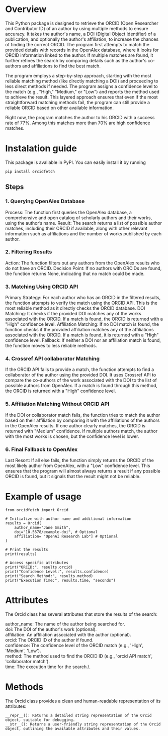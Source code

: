 # Overview

This Python package is designed to retrieve the ORCID (Open Researcher and Contributor ID) of an author by using multiple methods to ensure accuracy. It takes the author's name, a DOI (Digital Object Identifier) of a publication, and optionally the author's affiliation, to increase the chances of finding the correct ORCID. The program first attempts to match the provided details with records in the OpenAlex database, where it looks for ORCID information linked to the author. If multiple matches are found, it further refines the search by comparing details such as the author's co-authors and affiliations to find the best match.

The program employs a step-by-step approach, starting with the most reliable matching method (like directly matching a DOI) and proceeding to less direct methods if needed. The program assigns a confidence level to the match (e.g., "High," "Medium," or "Low") and reports the method used to achieve the result. This layered approach ensures that even if the most straightforward matching methods fail, the program can still provide a reliable ORCID based on other available information.

Right now, the program matches the author to his ORCID with a success rate of 77%. Among this matches more than 70%  are high confidence matches.

# Instalation guide

This package is avaliable in PyPI. You can easily install it by running

```
pip install orcidfetch
```

## Steps

###  1. Querying OpenAlex Database

Process: The function first queries the OpenAlex database, a comprehensive and open catalog of scholarly authors and their works, using the author’s name.
Result: The search returns a list of possible author matches, including their ORCID if available, along with other relevant information such as affiliations and the number of works published by each author.

### 2. Filtering Results

Action: The function filters out any authors from the OpenAlex results who do not have an ORCID.
Decision Point: If no authors with ORCIDs are found, the function returns None, indicating that no match could be made.

### 3. Matching Using ORCID API

Primary Strategy: For each author who has an ORCID in the filtered results, the function attempts to verify the match using the ORCID API. This is the most reliable method as it directly checks the ORCID database.
DOI Matching: It checks if the provided DOI matches any of the works associated with the ORCID. If a match is found, the ORCID is returned with a "High" confidence level.
Affiliation Matching: If no DOI match is found, the function checks if the provided affiliation matches any of the affiliations associated with the ORCID. If a match is found, it is returned with a "High" confidence level.
Fallback: If neither a DOI nor an affiliation match is found, the function moves to less reliable methods.

### 4. Crossref API collaborator Matching

If the ORCID API fails to provide a match, the function attempts to find a collaborator of the author using the provided DOI. It uses Crossref API to compare the co-authors of the work associated with the DOI to the list of possible authors from OpenAlex. If a match is found through this method, the ORCID is returned with a "High" confidence level.

### 5. Affiliation Matching Without ORCID API

If the DOI or collaborator match fails, the function tries to match the author based on their affiliation by comparing it with the affiliations of the authors in the OpenAlex results.
If one author clearly matches, the ORCID is returned with "Medium" confidence. If multiple authors match, the author with the most works is chosen, but the confidence level is lower.

### 6. Final Fallback to OpenAlex

Last Resort: If all else fails, the function simply returns the ORCID of the most likely author from OpenAlex, with a "Low" confidence level. This ensures that the program will almost always returns a result if any possible ORCID is found, but it signals that the result might not be reliable.


# Example of usage


```
from orcidfetch import Orcid

# Initialize with author name and additional information
results = Orcid(
    author_name="Jane Smith",
    doi="10.5678/example-doi", # Optional
    affiliation= "OpenAI Research Lab"] # Optional
)

# Print the results
print(results)

# Access specific attributes
print("ORCID:", results.orcid)
print("Confidence Level:", results.confidence)
print("Search Method:", results.method)
print("Execution Time:", results.time, "seconds")

```


# Attributes

The Orcid class has several attributes that store the results of the search:

author_name: The name of the author being searched for.\
doi: The DOI of the author's work (optional).\
affiliation: An affiliation associated with the author (optional).\
orcid: The ORCID ID of the author if found.\
confidence: The confidence level of the ORCID match (e.g., 'High', 'Medium', 'Low').\
method: The method used to find the ORCID ID (e.g., 'orcid API match', 'collaborator match').\
time: The execution time for the search.\



# Methods

The Orcid class provides a clean and human-readable representation of its attributes:

```
__repr__(): Returns a detailed string representation of the Orcid object, suitable for debugging.
__str__(): Returns a user-friendly string representation of the Orcid object, outlining the available attributes and their values.
```
